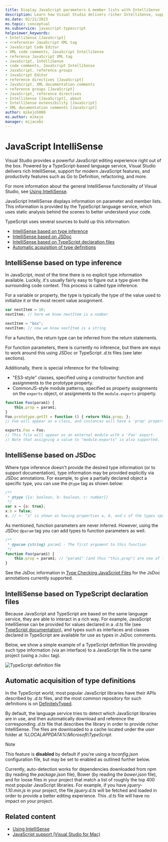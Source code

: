 ```yaml
---
title: Display JavaScript parameters & member lists with IntelliSense
description: Learn how Visual Studio delivers richer IntelliSense, support for modern JavaScript features, and improved productivity features.
ms.date: 02/21/2023
ms.topic: conceptual
ms.subservice: javascript-typescript
helpviewer_keywords:
- IntelliSense [JavaScript]
- <reference> JavaScript XML tag
- JavaScript Code Editor
- XML code comments, JavaScript IntelliSense
- reference JavaScript XML tag
- JavaScript, IntelliSense
- code comments, JavaScript IntelliSense
- JavaScript, reference groups
- JavaScript Editor
- reference directives [JavaScript]
- JavaScript, XML documentation comments
- reference groups [JavaScript]
- JavaScript, reference directives
- IntelliSense [JavaScript], about
- IntelliSense extensibility [JavaScript]
- XML documentation comments [JavaScript]
author: mikejo5000
ms.author: mikejo
manager: mijacobs
---
```

# JavaScript IntelliSense

Visual Studio provides a powerful JavaScript editing experience right out of the box. Powered by a TypeScript-based language service, Visual Studio delivers rich IntelliSense, support for modern JavaScript features, and productivity features such as Go to Definition, refactoring, and more.

For more information about the general IntelliSense functionality of Visual Studio, see [Using IntelliSense](../ide/using-intellisense.md).

JavaScript IntelliSense displays information on parameter and member lists. This information is provided by the TypeScript language service, which uses static analysis behind the scenes to better understand your code.

TypeScript uses several sources to build up this information:

- [IntelliSense based on type inference](#intellisense-based-on-type-inference)
- [IntelliSense based on JSDoc](#intellisense-based-on-jsdoc)
- [IntelliSense based on TypeScript declaration files](#intellisense-based-on-typescript-declaration-files)
- [Automatic acquisition of type definitions](#automatic-acquisition-of-type-definitions)

## IntelliSense based on type inference

In JavaScript, most of the time there is no explicit type information available. Luckily, it's usually fairly easy to figure out a type given the surrounding code context.
This process is called type inference.

For a variable or property, the type is typically the type of the value used to initialize it or the most recent value assignment.

```js
var nextItem = 10;
nextItem; // here we know nextItem is a number

nextItem = "box";
nextItem; // now we know nextItem is a string
```

For a function, the return type can be inferred from the return statements.

For function parameters, there is currently no inference, but there are ways to work around this using JSDoc or TypeScript *.d.ts* files (see later sections).

Additionally, there is special inference for the following:

- "ES3-style" classes, specified using a constructor function and assignments to the prototype property.
- CommonJS-style module patterns, specified as property assignments on the `exports` object, or assignments to the `module.exports` property.

```js
function Foo(param1) {
    this.prop = param1;
}
Foo.prototype.getIt = function () { return this.prop; };
// Foo will appear as a class, and instances will have a 'prop' property and a 'getIt' method.

exports.Foo = Foo;
// This file will appear as an external module with a 'Foo' export.
// Note that assigning a value to "module.exports" is also supported.
```

## IntelliSense based on JSDoc

Where type inference doesn't provide the desired type information (or to support documentation), type information may be provided explicitly via JSDoc annotations.  For example, to give a partially declared object a specific type, you can use the `@type` tag as shown below:

```js
/**
 * @type {{a: boolean, b: boolean, c: number}}
 */
var x = {a: true};
x.b = false;
x. // <- "x" is shown as having properties a, b, and c of the types specified
```

As mentioned, function parameters are never inferred. However, using the JSDoc `@param` tag you can add types to function parameters as well.

```js
/**
 * @param {string} param1 - The first argument to this function
 */
function Foo(param1) {
    this.prop = param1; // "param1" (and thus "this.prop") are now of type "string".
}
```

See the JsDoc information in [Type Checking JavaScript Files](https://www.typescriptlang.org/docs/handbook/type-checking-javascript-files.html#supported-jsdoc) for the JsDoc annotations currently supported.

## IntelliSense based on TypeScript declaration files

Because JavaScript and TypeScript are based on the same language service, they are able to interact in a rich way. For example, JavaScript IntelliSense can be provided for values declared in a *.d.ts* file (see [TypeScript documentation](https://www.typescriptlang.org/docs/handbook/declaration-files/introduction.html)), and types such as interfaces and classes declared in TypeScript are available for use as types in JsDoc comments.

Below, we show a simple example of a TypeScript definition file providing such type information (via an interface) to a JavaScript file in the same project (using a `JsDoc` tag).

![TypeScript definition file](https://raw.githubusercontent.com/wiki/Microsoft/TypeScript/images/decl1.png)

## Automatic acquisition of type definitions

In the TypeScript world, most popular JavaScript libraries have their APIs described by *.d.ts* files, and the most common repository for such definitions is on [DefinitelyTyped](https://github.com/DefinitelyTyped/DefinitelyTyped).

By default, the language service tries to detect which JavaScript libraries are in use, and then automatically download and reference the corresponding *.d.ts* file that describes the library in order to provide richer IntelliSense. The files are downloaded to a cache located under the user folder at *%LOCALAPPDATA%\Microsoft\TypeScript*.

> [!NOTE]
> This feature is **disabled** by default if you're using a *tsconfig.json* configuration file, but may be set to enabled as outlined further below.

Currently, auto-detection works for dependencies downloaded from npm (by reading the *package.json* file), Bower (by reading the *bower.json* file), and for loose files in your project that match a list of roughly the top 400 most popular JavaScript libraries. For example, if you have *jquery-1.10.min.js* in your project, the file *jquery.d.ts* will be fetched and loaded in order to provide a better editing experience. This *.d.ts* file will have no impact on your project.

## Related content

- [Using IntelliSense](../ide/using-intellisense.md)
- [JavaScript support (Visual Studio for Mac)](/visualstudio/mac/javascript)
